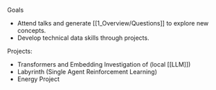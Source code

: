 Goals
- Attend talks and generate [[1_Overview/Questions]] to explore new concepts.
- Develop technical data skills through projects.

Projects:
- Transformers and Embedding Investigation of (local [[LLM]])  
- Labyrinth (Single Agent Reinforcement Learning)
- Energy Project 
